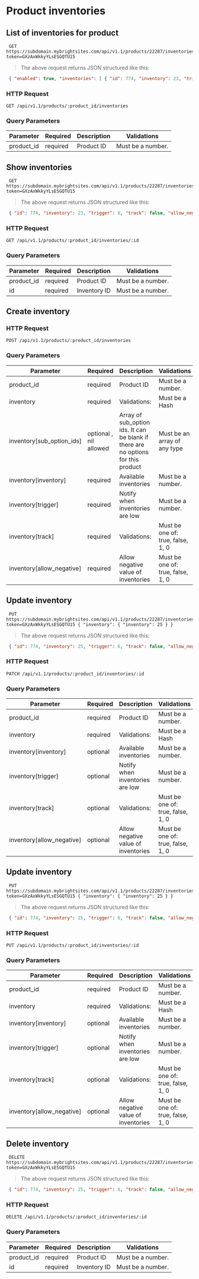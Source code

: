 #  Product inventories 

## List of inventories for product

```shell
 GET https://subdomain.mybrightsites.com/api/v1.1/products/22287/inventories?token=GXzAxWkkyYLsESGQTU15 
```

> The above request returns JSON structured like this:

```json
 { "enabled": true, "inventories": [ { "id": 774, "inventory": 23, "trigger": 6, "track": false, "allow_negative": false, "sub_sku": "S-Green", "sub_option_ids": [ 556255, 556155 ] } ] } 
```

### HTTP Request

`GET /api/v1.1/products/:product_id/inventories`

### Query Parameters

Parameter | Required | Description | Validations
--------- | -------- | ----------- | -----------
product_id  |  required  | Product ID |  Must be a number. 


## Show inventories

```shell
 GET https://subdomain.mybrightsites.com/api/v1.1/products/22287/inventories/774?token=GXzAxWkkyYLsESGQTU15 
```

> The above request returns JSON structured like this:

```json
 { "id": 774, "inventory": 23, "trigger": 6, "track": false, "allow_negative": false, "sub_sku": "S-Green", "sub_option_ids": [ 556255, 556155 ] } 
```

### HTTP Request

`GET /api/v1.1/products/:product_id/inventories/:id`

### Query Parameters

Parameter | Required | Description | Validations
--------- | -------- | ----------- | -----------
product_id  |  required  | Product ID |  Must be a number. 
id  |  required  | Inventory ID |  Must be a number. 


## Create inventory

### HTTP Request

`POST /api/v1.1/products/:product_id/inventories`

### Query Parameters

Parameter | Required | Description | Validations
--------- | -------- | ----------- | -----------
product_id  |  required  | Product ID |  Must be a number. 
inventory  |  required  | Validations: |  Must be a Hash 
inventory[sub_option_ids]  |  optional , nil allowed  | Array of sub_option ids. It can be blank if there are no options for this product |  Must be an array of any type 
inventory[inventory]  |  required  | Available inventories |  Must be a number. 
inventory[trigger]  |  required  | Notify when inventories are low |  Must be a number. 
inventory[track]  |  required  | Validations: |  Must be one of: true, false, 1, 0 
inventory[allow_negative]  |  required  | Allow negative value of inventories |  Must be one of: true, false, 1, 0 


## Update inventory

```shell
 PUT https://subdomain.mybrightsites.com/api/v1.1/products/22287/inventories/774?token=GXzAxWkkyYLsESGQTU15 { "inventory": { "inventory": 25 } } 
```

> The above request returns JSON structured like this:

```json
 { "id": 774, "inventory": 25, "trigger": 6, "track": false, "allow_negative": false, "sub_sku": "S-Red", "sub_option_ids": [ 556255, 556156 ] } 
```

### HTTP Request

`PATCH /api/v1.1/products/:product_id/inventories/:id`

### Query Parameters

Parameter | Required | Description | Validations
--------- | -------- | ----------- | -----------
product_id  |  required  | Product ID |  Must be a number. 
inventory  |  required  | Validations: |  Must be a Hash 
inventory[inventory]  |  optional  | Available inventories |  Must be a number. 
inventory[trigger]  |  optional  | Notify when inventories are low |  Must be a number. 
inventory[track]  |  optional  | Validations: |  Must be one of: true, false, 1, 0 
inventory[allow_negative]  |  optional  | Allow negative value of inventories |  Must be one of: true, false, 1, 0 


## Update inventory

```shell
 PUT https://subdomain.mybrightsites.com/api/v1.1/products/22287/inventories/774?token=GXzAxWkkyYLsESGQTU15 { "inventory": { "inventory": 25 } } 
```

> The above request returns JSON structured like this:

```json
 { "id": 774, "inventory": 25, "trigger": 6, "track": false, "allow_negative": false, "sub_sku": "S-Red", "sub_option_ids": [ 556255, 556156 ] } 
```

### HTTP Request

`PUT /api/v1.1/products/:product_id/inventories/:id`

### Query Parameters

Parameter | Required | Description | Validations
--------- | -------- | ----------- | -----------
product_id  |  required  | Product ID |  Must be a number. 
inventory  |  required  | Validations: |  Must be a Hash 
inventory[inventory]  |  optional  | Available inventories |  Must be a number. 
inventory[trigger]  |  optional  | Notify when inventories are low |  Must be a number. 
inventory[track]  |  optional  | Validations: |  Must be one of: true, false, 1, 0 
inventory[allow_negative]  |  optional  | Allow negative value of inventories |  Must be one of: true, false, 1, 0 


## Delete inventory

```shell
 DELETE https://subdomain.mybrightsites.com/api/v1.1/products/22287/inventories/774?token=GXzAxWkkyYLsESGQTU15 
```

> The above request returns JSON structured like this:

```json
 { "id": 774, "inventory": 25, "trigger": 6, "track": false, "allow_negative": false, "sub_sku": "S-Red", "sub_option_ids": [ 556255, 556156 ] } 
```

### HTTP Request

`DELETE /api/v1.1/products/:product_id/inventories/:id`

### Query Parameters

Parameter | Required | Description | Validations
--------- | -------- | ----------- | -----------
product_id  |  required  | Product ID |  Must be a number. 
id  |  required  | Inventory ID |  Must be a number. 


